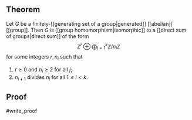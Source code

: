 ## Theorem
Let $G$ be a finitely-[[generating set of a group|generated]] [[abelian]] [[group]]. Then $G$ is [[group homomorphism|isomorphic]] to a [[direct sum of groups|direct sum]] of the form $$\mathbb Z^r \oplus\bigoplus_{i=1}^k \mathbb Z/n_i\mathbb Z$$ for some integers $r, n_i$ such that 
1. $r\geq 0$ and $n_i \geq 2$ for all $j$;
2. $n_{i+1}$ divides $n_i$ for all $1\leq i < k$.

## Proof
#write_proof 